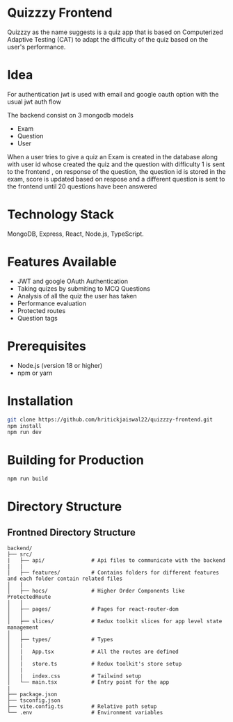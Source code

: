 # Quizzzy Frontend

Quizzzy as the name suggests is a quiz app that is based on Computerized Adaptive Testing (CAT) to adapt the difficulty of the quiz based
on the user's performance.

# Idea

For authentication jwt is used with email and google oauth option with the usual jwt auth flow

The backend consist on 3 mongodb models

- Exam
- Question
- User

When a user tries to give a quiz an Exam is created in the database along with user id whose created the quiz and the question with difficulty 1 is sent to the frontend , on response of the question, the question id is stored in the exam, score is updated based on respose and a different question is sent to the frontend until 20 questions have been answered

# Technology Stack

MongoDB, Express, React, Node.js, TypeScript.

# Features Available

- JWT and google OAuth Authentication
- Taking quizes by submiting to MCQ Questions
- Analysis of all the quiz the user has taken
- Performance evaluation
- Protected routes
- Question tags

# Prerequisites

- Node.js (version 18 or higher)
- npm or yarn

# Installation

```bash
git clone https://github.com/hritickjaiswal22/quizzzy-frontend.git
npm install
npm run dev
```

# Building for Production

```bash
npm run build
```

# Directory Structure

## Frontned Directory Structure

```plaintext
backend/
├── src/
|   ├── api/               # Api files to communicate with the backend
|   |
│   ├── features/          # Contains folders for different features and each folder contain related files
│   |
│   ├── hocs/              # Higher Order Components like ProtectedRoute
│   │
│   ├── pages/             # Pages for react-router-dom
│   │
│   ├── slices/            # Redux toolkit slices for app level state management
│   │
│   ├── types/             # Types
│   |
│   |   App.tsx            # All the routes are defined
│   |
│   |   store.ts           # Redux toolkit's store setup
│   |
│   |   index.css          # Tailwind setup
│   └── main.tsx           # Entry point for the app
|
├── package.json
├── tsconfig.json
├── vite.config.ts         # Relative path setup
└── .env                   # Environment variables
```
